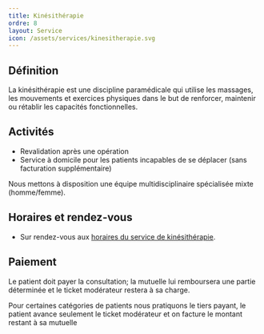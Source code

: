 ```yaml
---
title: Kinésithérapie
ordre: 8
layout: Service
icon: /assets/services/kinesitherapie.svg
---
```


## Définition

La kinésithérapie est une discipline paramédicale qui utilise les massages, les mouvements et exercices physiques dans le but de renforcer, maintenir ou rétablir les capacités fonctionnelles.

## Activités

* Revalidation après une opération
* Service à domicile pour les patients incapables de se déplacer (sans facturation supplémentaire)

Nous mettons à disposition une équipe multidisciplinaire spécialisée mixte (homme/femme).

## Horaires et rendez-vous

* Sur rendez-vous aux [horaires du service de kinésithérapie](/horaires/#service-de-kinésithérapie).

## Paiement

Le patient doit payer la consultation; la mutuelle lui remboursera une partie déterminée et le ticket modérateur restera à sa charge.

Pour certaines catégories de patients nous pratiquons le tiers payant, le patient avance seulement le ticket modérateur et on facture le montant restant à sa mutuelle
